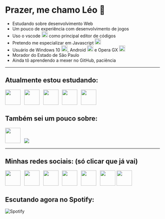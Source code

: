 # Prazer, me chamo Léo 🤝
<div>
  <ul>
    <li>Estudando sobre desenvolvimento Web</li>
    <li>Um pouco de experiência com desenvolvimento de jogos</li>
    <li>Uso o vscode <img src="https://cdn.jsdelivr.net/gh/devicons/devicon/icons/vscode/vscode-original.svg" width="20px"> como principal editor de códigos</li>
    <li>Pretendo me especializar em Javascript <img src="https://cdn.jsdelivr.net/gh/devicons/devicon/icons/javascript/javascript-original.svg" width="20px"></li>
    <li>Usuário de Windows 10 <img src="https://cdn.jsdelivr.net/gh/devicons/devicon/icons/windows8/windows8-original.svg" width="20px">, Android <img src="https://cdn.jsdelivr.net/gh/devicons/devicon/icons/android/android-plain.svg" width="20px"> e Opera GX <img src="https://cdn.jsdelivr.net/gh/devicons/devicon/icons/opera/opera-original.svg" width="20px"></li>
    <li>Morador do Estado de São Paulo</li>
    <li>Ainda tô aprendendo a mexer no GitHub, paciência</li>
  </ul>
</div>

<hr>
 
<link rel="stylesheet" href="https://cdn.jsdelivr.net/gh/devicons/devicon@v2.15.1/devicon.min.css">

 ## Atualmente estou estudando:
 <div>
  <img src="https://cdn.jsdelivr.net/gh/devicons/devicon/icons/html5/html5-original.svg" width="50px"> &nbsp;
  <img src="https://cdn.jsdelivr.net/gh/devicons/devicon/icons/css3/css3-original.svg" width="50px"> &nbsp;
  <img src="https://cdn.jsdelivr.net/gh/devicons/devicon/icons/javascript/javascript-original.svg" width="50px"> &nbsp;
  <img src="https://cdn.jsdelivr.net/gh/devicons/devicon/icons/bootstrap/bootstrap-original.svg" width="50px"> &nbsp;
  <img src="https://cdn.jsdelivr.net/gh/devicons/devicon/icons/git/git-original.svg" width="50px">     
 </div>
 
 ## Também sei um pouco sobre:
 <div>
  <img src="https://cdn.jsdelivr.net/gh/devicons/devicon/icons/python/python-original.svg" width="50px"> &nbsp;
  <!--Ícone Untiy no modo claro e escuro-->
  <picture>
    <source media="(prefers-color-scheme: light)" srcset="https://cdn.discordapp.com/attachments/792169297258217485/1107744935685410876/unity_1.png">
    <img src="https://cdn.discordapp.com/attachments/792169297258217485/1107744935429554248/unity_2.png">
  </picture>
 </div>
 
 <hr>
 
 ## Minhas redes sociais: (só clicar que já vai)
 <div>
  <a href="https://twitter.com/LeoozinBrabo"><img src="https://cdn.discordapp.com/attachments/792169297258217485/1107648061896937594/free-twitter-241-721979.png" width="50px"></a> &nbsp;
  <a href="https://www.instagram.com/leosaad6/"><img src="https://cdn.discordapp.com/attachments/792169297258217485/1107647926622224484/free-instagram-1868978-1583142.png" width="50px"></a> &nbsp;
  <a href="https://www.reddit.com/user/leo_saad"><img src="https://cdn.discordapp.com/attachments/792169297258217485/1107648313878126654/free-reddit-2752088-2284905.png" width="50px"></a> &nbsp;
  <a href="https://www.duolingo.com/profile/Leozinkk"><img src="https://cdn.discordapp.com/attachments/792169297258217485/1107648936803569674/86230c9ad10d9f08b785.png" width="50px"></a> &nbsp;
  <a href="https://open.spotify.com/user/31sg76hlquezvji6yelns46inorq"><img src="https://cdn.discordapp.com/attachments/792169297258217485/1107673600036704276/free-spotify-11-432546.png" width="50px"></a> &nbsp;
  <!--Ícone Steam no modo claro-->
  <a href="https://steamcommunity.com/profiles/76561199055693138#gh-light-mode-only"><img src="https://cdn.discordapp.com/attachments/792169297258217485/1107649062213263370/free-steam-45-283515.png#gh-light-mode-only" width="50px"></a>
  <!--Ícone Steam no modo escuro-->
  <a href="https://steamcommunity.com/profiles/76561199055693138#gh-dark-mode-only"><img src="https://cdn.discordapp.com/attachments/792169297258217485/1107727972678520863/free-steam-2752064-2284881.png#gh-dark-mode-only" width="50px"></a>
 </div>
 
 ## Escutando agora no Spotify:
 ![Spotify](https://spotify-now-playing-leoozinkk.vercel.app/api/spotify)
